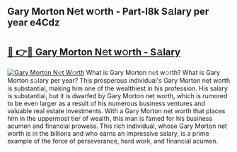 ## Gary Morton N𝚎t w𝚘rth - Part-I8k S𝚊lary per year e4Cdz

# <h2><a href="http://gc3d3h9.nevu.top/?p=Gary+Morton">🔗 👉🔴 Gary Morton N𝚎t w𝚘rth - S𝚊lary</a></h2>

[![Gary Morton N𝚎t W𝚘rth](https://i.imgur.com/Oavwk0R.jpeg)](http://gc3d3h9.nevu.top/?p=Gary+Morton)
What is Gary Morton n𝚎t w𝚘rth? What is Gary Morton s𝚊lary per year?
This prosperous individual's Gary Morton net worth is substantial, making him one of the wealthiest in his profession. His salary is substantial, but it is dwarfed by Gary Morton net worth, which is rumored to be even larger as a result of his numerous business ventures and valuable real estate investments. With a Gary Morton net worth that places him in the uppermost tier of wealth, this man is famed for his business acumen and financial prowess. This rich individual, whose Gary Morton net worth is in the billions and who earns an impressive salary, is a prime example of the force of perseverance, hard work, and financial acumen.
